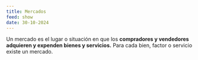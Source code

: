 ```yaml
---
title: Mercados
feed: show
date: 30-10-2024
---
```


 Un mercado es el lugar o situación en que los **compradores y vendedores adquieren y expenden bienes y servicios.** Para cada bien, factor o servicio existe un mercado.